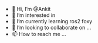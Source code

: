 - 👋 Hi, I’m @Ankit
- 👀 I’m interested in  
- 🌱 I’m currently learning ros2 foxy
- 💞️ I’m looking to collaborate on ...
- 📫 How to reach me ...

<!---
Ankitpatel141/Ankitpatel141 is a ✨ special ✨ repository because its `README.md` (this file) appears on your GitHub profile.
You can click the Preview link to take a look at your changes.
--->
